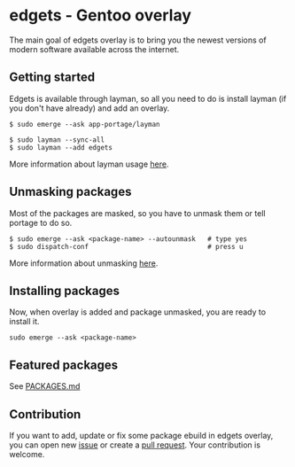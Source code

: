 # edgets - Gentoo overlay

The main goal of edgets overlay is to bring you the newest versions of modern software available across the internet.

## Getting started

Edgets is available through layman, so all you need to do is install layman (if you don't have already) and add an overlay.

```
$ sudo emerge --ask app-portage/layman

$ sudo layman --sync-all
$ sudo layman --add edgets
```

More information about layman usage [here](https://wiki.gentoo.org/wiki/Layman#Usage).

## Unmasking packages

Most of the packages are masked, so you have to unmask them or tell portage to do so.

```
$ sudo emerge --ask <package-name> --autounmask   # type yes
$ sudo dispatch-conf                              # press u
```

More information about unmasking [here](https://wiki.gentoo.org/wiki/Knowledge_Base:Unmasking_a_package).

## Installing packages

Now, when overlay is added and package unmasked, you are ready to install it.

```
sudo emerge --ask <package-name>
```

## Featured packages

See [PACKAGES.md](https://github.com/BlueManCZ/edgets/blob/master/PACKAGES.md)

## Contribution

If you want to add, update or fix some package ebuild in edgets overlay,<br>
you can open new [issue](https://github.com/BlueManCZ/edgets/issues) or create a [pull request](https://github.com/BlueManCZ/edgets/pulls). Your contribution is welcome.
